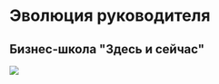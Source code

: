 # Эволюция руководителя
## Бизнес-школа "Здесь и сейчас"

<p>
    <a href="https://github.com/andrewbudo/certificates/blob/master/Business/Here_and_now/here_and_now.jpg">
        <img src="https://github.com/andrewbudo/certificates/blob/master/Business/Here_and_now/here_and_now.jpg">
    </a>
</p>
